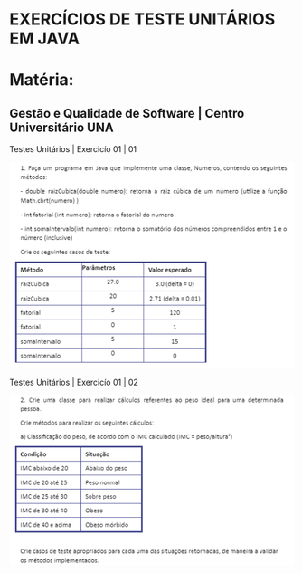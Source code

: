 # EXERCÍCIOS DE TESTE UNITÁRIOS EM JAVA

<h1>Matéria:</h1> 
<h2>Gestão e Qualidade de Software | Centro Universitário UNA</h2>

<p>Testes Unitários | Exercicío 01 | 01</p>
<img src="./images/teste_unitarios_0101.png">
</br>
<p>Testes Unitários | Exercicío 01 | 02</p>
<img src="./images/teste_unitarios_0102.png">
</br>